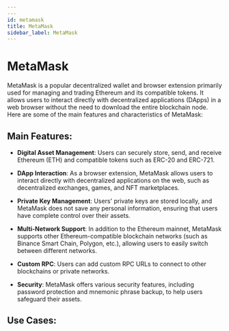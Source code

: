 ```yaml
---
---
id: metamask
title: MetaMask
sidebar_label: MetaMask
---
```


# MetaMask

MetaMask is a popular decentralized wallet and browser extension primarily used for managing and trading Ethereum and its compatible tokens. It allows users to interact directly with decentralized applications (DApps) in a web browser without the need to download the entire blockchain node. Here are some of the main features and characteristics of MetaMask:

## Main Features:

* **Digital Asset Management**: Users can securely store, send, and receive Ethereum (ETH) and compatible tokens such as ERC-20 and ERC-721.

* **DApp Interaction**: As a browser extension, MetaMask allows users to interact directly with decentralized applications on the web, such as decentralized exchanges, games, and NFT marketplaces.

* **Private Key Management**: Users' private keys are stored locally, and MetaMask does not save any personal information, ensuring that users have complete control over their assets.

* **Multi-Network Support**: In addition to the Ethereum mainnet, MetaMask supports other Ethereum-compatible blockchain networks (such as Binance Smart Chain, Polygon, etc.), allowing users to easily switch between different networks.

* **Custom RPC**: Users can add custom RPC URLs to connect to other blockchains or private networks.

* **Security**: MetaMask offers various security features, including password protection and mnemonic phrase backup, to help users safeguard their assets.

## Use Cases: